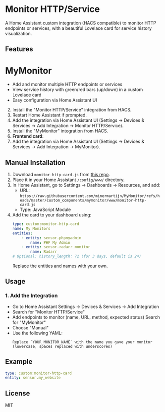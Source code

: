 # Monitor HTTP/Service

A Home Assistant custom integration (HACS compatible) to monitor HTTP endpoints or services, with a beautiful Lovelace card for service history visualization.

## Features
# MyMonitor
- Add and monitor multiple HTTP endpoints or services
- View service history with green/red bars (up/down) in a custom Lovelace card
- Easy configuration via Home Assistant UI
2. Install the "Monitor HTTP/Service" integration from HACS.
3. Restart Home Assistant if prompted.
4. Add the integration via Home Assistant UI (Settings → Devices & Services → Add Integration → Monitor HTTP/Service).
2. Install the "MyMonitor" integration from HACS.
6. **Frontend card:**
4. Add the integration via Home Assistant UI (Settings → Devices & Services → Add Integration → MyMonitor).

## Manual Installation
1. Download `monitor-http-card.js` from [this repo](https://github.com/yourusername/monitor_http).
2. Place it in your Home Assistant `/config/www/` directory.
3. In Home Assistant, go to Settings → Dashboards → Resources, and add:
	 - URL: `https://raw.githubusercontent.com/minermartijn/MyMonitor/refs/heads/master/custom_components/mymonitor/www/monitor-http-card.js`
	 - Type: JavaScript Module
4. Add the card to your dashboard using:
	 ```yaml
	 type: custom:monitor-http-card
	 name: My Monitors
	 entities:
		 - entity: sensor.phpmyadmin
			 name: PHP My Admin
		 - entity: sensor.radarr_monitor
			 name: Radarr
	 # Optional: history_length: 72 (for 3 days, default is 24)
	 ```
	 Replace the entities and names with your own.

## Usage
### 1. Add the Integration
- Go to Home Assistant Settings → Devices & Services → Add Integration
- Search for "Monitor HTTP/Service"
- Add endpoints to monitor (name, URL, method, expected status)
Search for "MyMonitor"
- Choose "Manual"
- Use the following YAML:
  ```
  Replace `YOUR_MONITOR_NAME` with the name you gave your monitor (lowercase, spaces replaced with underscores)

## Example
```yaml
type: custom:monitor-http-card
entity: sensor.my_website
```

## License
MIT
